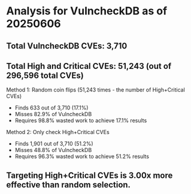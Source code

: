 # Analysis for VulncheckDB as of 20250606

## Total VulncheckDB CVEs: 3,710
## Total High and Critical CVEs: 51,243 (out of 296,596 total CVEs)

Method 1: Random coin flips (51,243 times - the number of High+Critical CVEs)
  - Finds 633 out of 3,710 (17.1%)
  - Misses 82.9% of VulncheckDB
  - Requires 98.8% wasted work to achieve 17.1% results

Method 2: Only check High+Critical CVEs
  - Finds 1,901 out of 3,710 (51.2%)
  - Misses 48.8% of VulncheckDB
  - Requires 96.3% wasted work to achieve 51.2% results

## Targeting High+Critical CVEs is 3.00x more effective than random selection.
